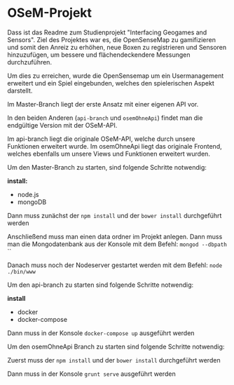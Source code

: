 # OSeM-Projekt

Dass ist das Readme zum Studienprojekt "Interfacing Geogames and Sensors". Ziel des Projektes war es, die OpenSenseMap zu gamifizieren und somit den Anreiz zu erhöhen,
neue Boxen zu registrieren und Sensoren hinzuzufügen, um bessere und flächendeckendere Messungen durchzuführen. 

Um dies zu erreichen, wurde die OpenSensemap um ein Usermanagement erweitert und ein Spiel eingebunden, welches den spielerischen Aspekt darstellt. 

Im Master-Branch liegt der erste Ansatz mit einer eigenen API vor. 

In den beiden Anderen (`api-branch` und `osemOhneApi`) findet man die endgültige Version mit der OSeM-API. 

Im api-branch liegt die originale OSeM-API, welche durch unsere Funktionen erweitert wurde. Im osemOhneApi liegt das originale Frontend, welches ebenfalls um unsere Views und Funktionen 
erweitert wurden. 

Um den Master-Branch zu starten, sind folgende Schritte notwendig:

**install:**
- node.js
- mongoDB

Dann muss zunächst der `npm install` und der `bower install` durchgeführt werden

Anschließend muss man einen data ordner im Projekt anlegen. Dann muss man die Mongodatenbank aus der Konsole mit dem Befehl: `mongod --dbpath `<data ordner>``

Danach muss noch der Nodeserver gestartet werden mit dem Befehl: `node ./bin/www`

Um den api-branch zu starten sind folgende Schritte notwendig:

**install**
- docker
- docker-compose

Dann muss in der Konsole `docker-compose up` ausgeführt werden

Um den osemOhneApi Branch zu starten sind folgende Schritte notwendig:

Zuerst muss der `npm install` und der `bower install` durchgeführt werden

Dann muss in der Konsole `grunt serve` ausgeführt werden